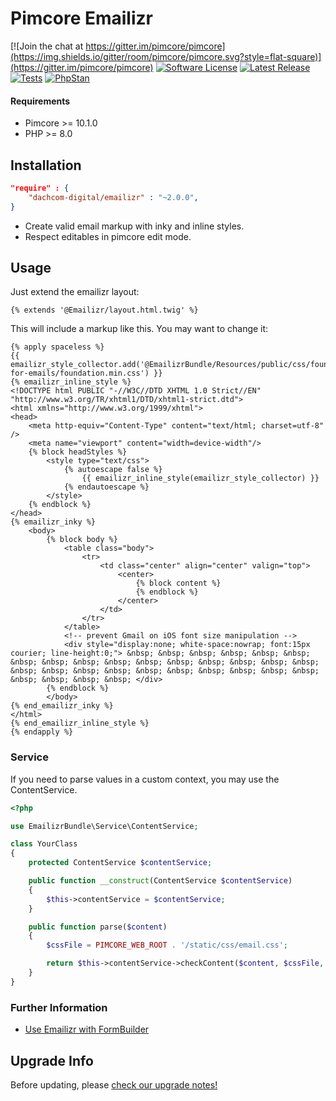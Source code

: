# Pimcore Emailizr

[![Join the chat at https://gitter.im/pimcore/pimcore](https://img.shields.io/gitter/room/pimcore/pimcore.svg?style=flat-square)](https://gitter.im/pimcore/pimcore)
[![Software License](https://img.shields.io/badge/license-GPLv3-brightgreen.svg?style=flat-square)](LICENSE.md)
[![Latest Release](https://img.shields.io/packagist/v/dachcom-digital/emailizr.svg?style=flat-square)](https://packagist.org/packages/dachcom-digital/emailizr)
[![Tests](https://img.shields.io/github/workflow/status/dachcom-digital/pimcore-emailizr/Codeception?style=flat-square&logo=github&label=codeception)](https://github.com/dachcom-digital/pimcore-emailizr/actions?query=workflow%3A%22Codeception%22)
[![PhpStan](https://img.shields.io/github/workflow/status/dachcom-digital/pimcore-emailizr/PHP%20Stan?style=flat-square&logo=github&label=phpstan%20level%204)](https://github.com/dachcom-digital/pimcore-emailizr/actions?query=workflow%3A%22PHP%20Stan%22)


#### Requirements
* Pimcore >= 10.1.0
* PHP >= 8.0

## Installation

```json
"require" : {
    "dachcom-digital/emailizr" : "~2.0.0",
}
```

- Create valid email markup with inky and inline styles. 
- Respect editables in pimcore edit mode.

## Usage
Just extend the emailizr layout:

```twig
{% extends '@Emailizr/layout.html.twig' %}
```

This will include a markup like this. You may want to change it:
```twig
{% apply spaceless %}
{{ emailizr_style_collector.add('@EmailizrBundle/Resources/public/css/foundation-for-emails/foundation.min.css') }}
{% emailizr_inline_style %}
<!DOCTYPE html PUBLIC "-//W3C//DTD XHTML 1.0 Strict//EN" "http://www.w3.org/TR/xhtml1/DTD/xhtml1-strict.dtd">
<html xmlns="http://www.w3.org/1999/xhtml">
<head>
    <meta http-equiv="Content-Type" content="text/html; charset=utf-8" />
    <meta name="viewport" content="width=device-width"/>
    {% block headStyles %}
        <style type="text/css">
            {% autoescape false %}
                {{ emailizr_inline_style(emailizr_style_collector) }}
            {% endautoescape %}
        </style>
    {% endblock %}
</head>
{% emailizr_inky %}
    <body>
        {% block body %}
            <table class="body">
                <tr>
                    <td class="center" align="center" valign="top">
                        <center>
                            {% block content %}
                            {% endblock %}
                        </center>
                    </td>
                </tr>
            </table>
            <!-- prevent Gmail on iOS font size manipulation -->
            <div style="display:none; white-space:nowrap; font:15px courier; line-height:0;"> &nbsp; &nbsp; &nbsp; &nbsp; &nbsp; &nbsp; &nbsp; &nbsp; &nbsp; &nbsp; &nbsp; &nbsp; &nbsp; &nbsp; &nbsp; &nbsp; &nbsp; &nbsp; &nbsp; &nbsp; &nbsp; &nbsp; &nbsp; &nbsp; &nbsp; &nbsp; &nbsp; &nbsp; &nbsp; &nbsp; </div>
        {% endblock %}
        </body>
{% end_emailizr_inky %}
</html>
{% end_emailizr_inline_style %}
{% endapply %}
```

### Service
If you need to parse values in a custom context, you may use the ContentService.

```php
<?php

use EmailizrBundle\Service\ContentService;

class YourClass
{
    protected ContentService $contentService;

    public function __construct(ContentService $contentService)
    {
        $this->contentService = $contentService;
    }

    public function parse($content)
    {
        $cssFile = PIMCORE_WEB_ROOT . '/static/css/email.css';

        return $this->contentService->checkContent($content, $cssFile, FALSE, TRUE, TRUE);
    }
}
```

### Further Information
- [Use Emailizr with FormBuilder](docs/10_FormBuilder.md)

## Upgrade Info
Before updating, please [check our upgrade notes!](UPGRADE.md)